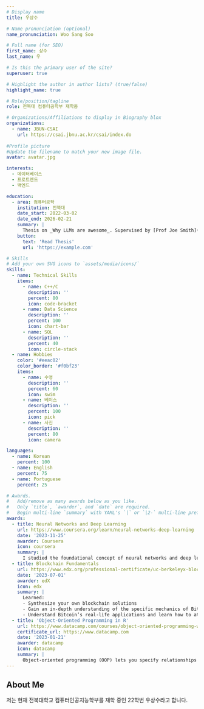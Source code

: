 ```yaml
---
# Display name
title: 우상수

# Name pronunciation (optional)
name_pronunciation: Woo Sang Soo

# Full name (for SEO)
first_name: 상수
last_name: 우

# Is this the primary user of the site?
superuser: true

# Highlight the author in author lists? (true/false)
highlight_name: true

# Role/position/tagline
role: 전북대 컴퓨터공학부 재학중

# Organizations/Affiliations to display in Biography blox
organizations:
  - name: JBUN-CSAI
    url: https://csai.jbnu.ac.kr/csai/index.do
  
#Profile picture
#Update the filename to match your new image file.
avatar: avatar.jpg

interests:
  - 데이터베이스
  - 프로트엔드
  - 백엔드

education:
  - area: 컴퓨터공학
    institution: 전북대
    date_start: 2022-03-02
    date_end: 2026-02-21
    summary: |
      Thesis on _Why LLMs are awesome_. Supervised by [Prof Joe Smith](https://example.com). Presented papers at 5 IEEE conferences with the contributions being published in 2 Springer journals.
    button:
      text: 'Read Thesis'
      url: 'https://example.com'

# Skills
# Add your own SVG icons to `assets/media/icons/`
skills:
  - name: Technical Skills
    items:
      - name: C++/C
        description: ''
        percent: 80
        icon: code-bracket
      - name: Data Science
        description: ''
        percent: 100
        icon: chart-bar
      - name: SQL
        description: ''
        percent: 40
        icon: circle-stack
  - name: Hobbies
    color: '#eeac02'
    color_border: '#f0bf23'
    items:
      - name: 수영
        description: ''
        percent: 60
        icon: swim
      - name: 베이스
        description: ''
        percent: 100
        icon: pick
      - name: 사진
        description: ''
        percent: 80
        icon: camera

languages:
  - name: Korean
    percent: 100
  - name: English
    percent: 75
  - name: Portuguese
    percent: 25

# Awards.
#   Add/remove as many awards below as you like.
#   Only `title`, `awarder`, and `date` are required.
#   Begin multi-line `summary` with YAML's `|` or `|2-` multi-line prefix and indent 2 spaces below.
awards:
  - title: Neural Networks and Deep Learning
    url: https://www.coursera.org/learn/neural-networks-deep-learning
    date: '2023-11-25'
    awarder: Coursera
    icon: coursera
    summary: |
      I studied the foundational concept of neural networks and deep learning. By the end, I was familiar with the significant technological trends driving the rise of deep learning; build, train, and apply fully connected deep neural networks; implement efficient (vectorized) neural networks; identify key parameters in a neural network’s architecture; and apply deep learning to your own applications.
  - title: Blockchain Fundamentals
    url: https://www.edx.org/professional-certificate/uc-berkeleyx-blockchain-fundamentals
    date: '2023-07-01'
    awarder: edX
    icon: edx
    summary: |
      Learned:
      - Synthesize your own blockchain solutions
      - Gain an in-depth understanding of the specific mechanics of Bitcoin
      - Understand Bitcoin’s real-life applications and learn how to attack and destroy Bitcoin, Ethereum, smart contracts and Dapps, and alternatives to Bitcoin’s Proof-of-Work consensus algorithm
  - title: 'Object-Oriented Programming in R'
    url: https://www.datacamp.com/courses/object-oriented-programming-with-s3-and-r6-in-r
    certificate_url: https://www.datacamp.com
    date: '2023-01-21'
    awarder: datacamp
    icon: datacamp
    summary: |
      Object-oriented programming (OOP) lets you specify relationships between functions and the objects that they can act on, helping you manage complexity in your code. This is an intermediate level course, providing an introduction to OOP, using the S3 and R6 systems. S3 is a great day-to-day R programming tool that simplifies some of the functions that you write. R6 is especially useful for industry-specific analyses, working with web APIs, and building GUIs.
---
```


## About Me

저는 현재 전북대학교 컴퓨터인공지능학부를 재학 중인 22학번 우상수라고 합니다. 


